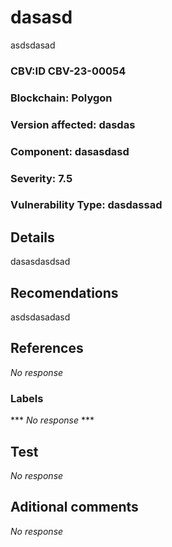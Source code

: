 # dasasd
  
  asdsdasad
  
### CBV:ID CBV-23-00054
### Blockchain: Polygon
### Version affected: dasdas
### Component: dasasdasd
### Severity: 7.5
### Vulnerability Type: dasdassad

## Details

  dasasdasdsad

## Recomendations

  asdsdasadasd

## References

  _No response_

### Labels

*** _No response_ ***

## Test

_No response_

## Aditional comments

  _No response_
